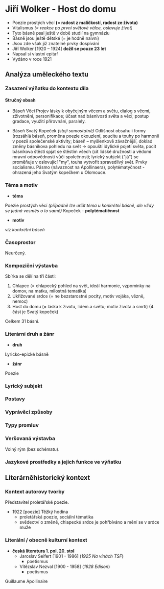 # Jiří Wolker - Host do domu

- Poezie prostých věcí **(= radost z maličkostí, radost ze života)**
- Vitalismus *(= reakce po první světové válce, oslavuje život)*
- Tyto básně psal ještě v době studií na gymnáziu
- Básně jsou ještě dětské (= je hodně naivní)
- Jsou zde však již znatelné prvky dospívání
- Jiří Wolker [1920 – 1924] **dožil se pouze 23 let**
- Napsal si vlastní epitaf
- Vydáno v roce 1921

## Analýza uměleckého textu

### Zasazení výňatku do kontextu díla

#### Stručný obsah

- Báseň Věci
Projev lásky k obyčejným věcem a světu, dialog s věcmi, zživotnění, personifikace; účast nad básnivostí světa a věcí; postup gradace, využití přírovnání, paralely.

- Báseň Svatý Kopeček *(stojí samostatně)*
Odlišnost obsahu i formy (rozsáhlá báseň, proměna poezie okouzlení, soucitu a touhy po harmonii v poezii společenské aktivity; báseň – myšlenkově závažnější, doklad změny básnikova pohledu na svět -> opouští idylické pojetí světa, pocit básníkova štěstí spjat se štěstím všech (cit lidské družnosti a vědomí mravní odpovědnosti vůči společnosti; lyrický subjekt ("já") se proměňuje v oslovující "my", touha vytvořit spravedlivý svět. Prvky socialismu. Pásmo (návaznost na Apollinaera), polytématyčnost - ohrazená jeho Svatým kopečkem u Olomouce.

### Téma a motiv

- **téma**

Poezie prostých věcí *(případně lze určit téma u konkrétní básně, ale vždy se jedná vesměs o to samé)* Kopeček - **polytématičnost**

- **motiv**

*viz konkrétní báseň*

### Časoprostor

Neurčený.

### Kompoziční výstavba

Sbírka se dělí na tři části:

1. Chlapec (= chlapecký pohled na svět, ideál harmonie, vzpomínky na domov, na matku, milostná tematika)
2. Ukřižované srdce (= ne bezstarostné pocity, motiv vojáka, vězně, nemoc)
3. Host do domu (= láska k životu, lidem a světu; motiv života a smrti)
(4. část je Svatý kopeček)

Celkem 31 básní.

### Literární druh a žánr

- **druh**

Lyricko-epické básně

- **žánr**

Poezie

### Lyrický subjekt

### Postavy

### Vyprávěcí způsoby

### Typy promluv

### Veršovaná výstavba
Volný rým (bez schématu).

### Jazykové prostředky a jejich funkce ve výňatku

## Literárněhistorický kontext
### Kontext autorovy tvorby

Představitel proletářské poezie.

- 1922 [poezie] Těžký hodina
    - proletářská poezie, sociální tématika
    - svědectví o změně, chlapecké srdce je pohřbíváno a mění se v srdce muže

### Literální / obecně kulturní kontext

- **česká literatura 1. pol. 20. stol**
    - Jaroslav Seifert [1901 - 1986] (*1925 Na vlnách TSF*)
        - poetismus
    - Vítězslav Nezval [1900 - 1958] (*1928 Edison*)
        - poetismus

Guillaume Apollinaire
